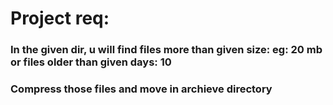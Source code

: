 
# Project req:
### In the given dir, u will find files more than  given size: eg: 20 mb or files older than given days: 10
### Compress those files and move in archieve directory
